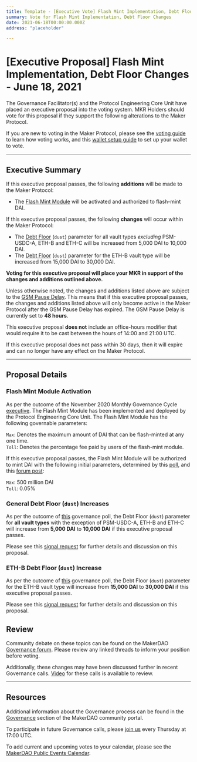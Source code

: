 ```yaml
---
title: Template - [Executive Vote] Flash Mint Implementation, Debt Floor Changes - June 18, 2021
summary: Vote for Flash Mint Implementation, Debt Floor Changes
date: 2021-06-18T00:00:00.000Z
address: "placeholder"

---
```

# [Executive Proposal] Flash Mint Implementation, Debt Floor Changes - June 18, 2021

The Governance Facilitator(s) and the Protocol Engineering Core Unit have placed an executive proposal into the voting system. MKR Holders should vote for this proposal if they support the following alterations to the Maker Protocol.

If you are new to voting in the Maker Protocol, please see the [voting guide](https://community-development.makerdao.com/en/learn/governance/how-voting-works/) to learn how voting works, and this [wallet setup guide](https://community-development.makerdao.com/en/learn/governance/voting-setup/) to set up your wallet to vote.

---

## Executive Summary

If this executive proposal passes, the following **additions** will be made to the Maker Protocol:
- The [Flash Mint Module](https://mips.makerdao.com/mips/details/MIP25) will be activated and authorized to flash-mint DAI.

If this executive proposal passes, the following **changes** will occur within the Maker Protocol:
- The [Debt Floor](https://community-development.makerdao.com/en/learn/governance/param-debt-floor) (`dust`) parameter for all vault types *excluding* PSM-USDC-A, ETH-B and ETH-C will be increased from 5,000 DAI to 10,000 DAI.
- The [Debt Floor](https://community-development.makerdao.com/en/learn/governance/param-debt-floor) (`dust`) parameter for the ETH-B vault type will be increased from 15,000 DAI to 30,000 DAI.

**Voting for this executive proposal will place your MKR in support of the changes and additions outlined above.**

Unless otherwise noted, the changes and additions listed above are subject to the [GSM Pause Delay](https://community-development.makerdao.com/en/learn/governance/param-gsm-pause-delay). This means that if this executive proposal passes, the changes and additions listed above will only become active in the Maker Protocol after the GSM Pause Delay has expired. The GSM Pause Delay is currently set to **48 hours**.

This executive proposal **does not** include an office-hours modifier that would require it to be cast between the hours of 14:00 and 21:00 UTC.

If this executive proposal does not pass within 30 days, then it will expire and can no longer have any effect on the Maker Protocol.

---

## Proposal Details

### Flash Mint Module Activation

As per the outcome of the November 2020 Monthly Governance Cycle [executive](https://vote.makerdao.com/executive/5fbb7ab169fd97001ae7442b?network=mainnet#proposal-detail). The Flash Mint Module has been implemented and deployed by the Protocol Engineering Core Unit. The Flash Mint Module has the following governable parameters:

`Max`: Denotes the maximum amount of DAI that can be flash-minted at any one time.  
`Toll`: Denotes the percentage fee paid by users of the flash-mint module.  

If this executive proposal passes, the Flash Mint Module will be authorized to mint DAI with the following initial parameters, determined by this [poll](https://vote.makerdao.com/polling/QmfXqV5V?network=mainnet#poll-detail), and this [forum post](https://forum.makerdao.com/t/flash-mint-module-initial-parameters/8835):

`Max`: 500 million DAI  
`Toll`: 0.05%  

### General Debt Floor (`dust`) Increases

As per the outcome of [this](https://vote.makerdao.com/polling/QmZRuAtn?network=mainnet) governance poll, the Debt Floor (`dust`) parameter for **all vault types** with the exception of PSM-USDC-A, ETH-B and ETH-C will increase from **5,000 DAI** to **10,000 DAI** if this executive proposal passes.

Please see this [signal request](https://forum.makerdao.com/t/signal-request-adjusting-dust-parameter-2021-3/8315) for further details and discussion on this proposal.


### ETH-B Debt Floor (`dust`) Increase

As per the outcome of [this](https://vote.makerdao.com/polling/QmZAc7U9?network=mainnet) governance poll, the Debt Floor (`dust`) parameter for the ETH-B vault type will increase from **15,000 DAI** to **30,000 DAI** if this executive proposal passes.

Please see this [signal request](https://forum.makerdao.com/t/signal-request-adjusting-dust-parameter-2021-3/8315) for further details and discussion on this proposal.

## Review

Community debate on these topics can be found on the MakerDAO [Governance forum](https://forum.makerdao.com/). Please review any linked threads to inform your position before voting.

Additionally, these changes may have been discussed further in recent Governance calls. [Video](https://www.youtube.com/playlist?list=PLLzkWCj8ywWNq5-90-Id6VPSsrk4OWVan) for these calls is available to review.

---

## Resources

Additional information about the Governance process can be found in the [Governance](https://community-development.makerdao.com/en/learn/governance) section of the MakerDAO community portal.

To participate in future Governance calls, please [join us](https://github.com/makerdao/community/tree/master/governance/governance-and-risk-meetings) every Thursday at 17:00 UTC.

To add current and upcoming votes to your calendar, please see the [MakerDAO Public Events Calendar](https://calendar.google.com/calendar/embed?src=makerdao.com_3efhm2ghipksegl009ktniomdk%40group.calendar.google.com&ctz=UTC&mode=week&showCalendars=0&showPrint=0).
